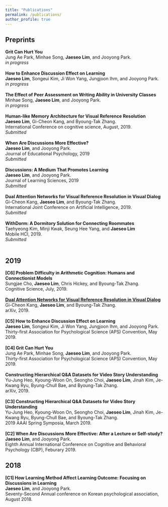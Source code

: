 ```yaml
---
title: "Publications"
permalink: /publications/
author_profile: true
---
```


## Preprints
<b>Grit Can Hurt You</b> <br>
Jung Ae Park, Minhae Song, **Jaeseo Lim**, and Jooyong Park. <br>
*in progress*<br>
<br>
<b>How to Enhance Discussion Effect on Learning</b> <br>
**Jaeseo Lim**, Songeui Kim, Ji Won Yang, Jungjoon Ihm, and Jooyong Park. <br>
*in progress*<br>
<br>
<b>The Effect of Peer Assessment on Writing Ability in University Classes</b> <br>
Minhae Song, **Jaeseo Lim**, and Jooyong Park. <br>
*in progress*<br>
<br>
<b>Human-like Memory Architecture for Visual Reference Resolution</b> <br>
**Jaeseo Lim**, Gi-Cheon Kang, and Byoung-Tak Zhang.<br>
International Conference on cognitive science, August, 2019.<br>
*Submitted* <br>
<br>
<b>When Are Discussions More Effective?</b> <br>
**Jaeseo Lim**, and Jooyong Park. <br>
Journal of Educational Psychology, 2019 <br>
*Submitted* <br>
<br>
<b>Discussions: A Medium That Promotes Learning</b> <br>
**Jaeseo Lim**, and Jooyong Park. <br>
Journal of Learning Sciences, 2019 <br>
*Submitted* <br>
<br>
<b>Dual Attention Networks for Visual Reference Resolution in Visual Dialog</b> <br>
Gi-Cheon Kang, **Jaeseo Lim**, and Byoung-Tak Zhang.<br>
International Joint Conference on Artificial Intelligence, 2019.<br>
*Submitted* <br>
<br>
<b>WithDorm: A Dormitory Solution for Connecting Roommates</b> <br>
Taehyeong Kim, Minji Kwak, Seung Hee Yang, and **Jaeseo Lim**<br>
Mobile HCI, 2019. <br>
*Submitted* <br>
<br>


## 2019
<b>[C6] Problem Difficulty in Arithmetic Cognition: Humans and Connectionist Models</b> <br>
Sungjae Cho, **Jaeseo Lim**, Chris Hickey, and Byoung-Tak Zhang.<br>
Cognitive Science, July, 2019. <br>
<br>
<b>[Dual Attention Networks for Visual Reference Resolution in Visual Dialog](https://arxiv.org/abs/1902.09368)</b> <br>
Gi-Cheon Kang, **Jaeseo Lim**, and Byoung-Tak Zhang.<br>
arXiv, 2019.<br>
<br>
<b>[C5] How to Enhance Discussion Effect on Learning</b> <br>
**Jaeseo Lim**, Songeui Kim, Ji Won Yang, Jungjoon Ihm, and Jooyong Park. <br>
Thirty-first Association for Psychological Science (APS) Convention, May 2019. <br>
<br>
<b>[C4] Grit Can Hurt You</b> <br>
Jung Ae Park, Minhae Song, **Jaeseo Lim**, and Jooyong Park. <br>
Thirty-first Association for Psychological Science (APS) Convention, May 2019.<br>
<br>
<b>Constructing Hierarchical Q&A Datasets for Video Story Understanding</b> <br>
Yu-Jung Heo, Kyoung-Woon On, Seongho Choi, **Jaeseo Lim**, Jinah Kim, Je-Kwang Ryu, Byung-Chull Bae, and Byoung-Tak Zhang.<br>
arXiv, 2019.<br>
<br>
<b>[C3] Constructing Hierarchical Q&A Datasets for Video Story Understanding</b> <br>
Yu-Jung Heo, Kyoung-Woon On, Seongho Choi, **Jaeseo Lim**, Jinah Kim, Je-Kwang Ryu, Byung-Chull Bae, and Byoung-Tak Zhang.<br>
2019 AAAI Spring Symposia, March 2019. <br> 
<br>
<b>[C2] When Are Discussions More Effective: After a Lecture or Self-study?</b> <br>
**Jaeseo Lim**, and Jooyong Park. <br>
Eighth Annual International Conference on Cognitive and Behavioral Psychology (CBP), Feburary 2019.


## 2018
<b>[C1] How Learning Method Affect Learning Outcome: Focusing on Discussions in Learning</b> <br>
  **Jaeseo Lim**, and Jooyong Park. <br>
  Seventy-Second Annual conference on Korean psychological association, August 2018.
